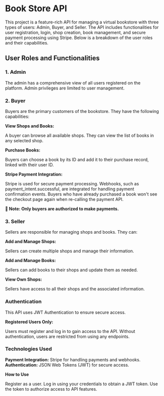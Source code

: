 # **Book Store API**
  This project is a feature-rich API for managing a virtual bookstore with three types of users: Admin, Buyer, and Seller. The API includes functionalities for user registration, login, shop creation, book management, and secure payment processing using Stripe. Below is a breakdown of the user roles and their capabilities.

## **User Roles and Functionalities**

### **1. Admin**

  The admin has a comprehensive view of all users registered on the platform.
  Admin privileges are limited to user management.

### **2. Buyer**

  Buyers are the primary customers of the bookstore. They have the following capabilities:

**View Shops and Books:**

  A buyer can browse all available shops.
  They can view the list of books in any selected shop.

**Purchase Books:**

  Buyers can choose a book by its ID and add it to their purchase record, linked with their user ID.

**Stripe Payment Integration:**

  Stripe is used for secure payment processing.
  Webhooks, such as payment_intent.successful, are integrated for handling payment confirmation events.
  Buyers who have already purchased a book won't see the checkout page again when re-calling the payment API.

**🛑 Note: Only buyers are authorized to make payments.**

### **3. Seller**

  Sellers are responsible for managing shops and books. They can:

**Add and Manage Shops:**

  Sellers can create multiple shops and manage their information.

**Add and Manage Books:**

  Sellers can add books to their shops and update them as needed.
  
**View Own Shops:**

  Sellers have access to all their shops and the associated information.

### **Authentication**
  This API uses JWT Authentication to ensure secure access.

**Registered Users Only:**

  Users must register and log in to gain access to the API.
  Without authentication, users are restricted from using any endpoints.

### **Technologies Used**
  **Payment Integration:** Stripe for handling payments and webhooks.
  **Authentication:** JSON Web Tokens (JWT) for secure access.

**How to Use**

Register as a user.
Log in using your credentials to obtain a JWT token.
Use the token to authorize access to API features.
